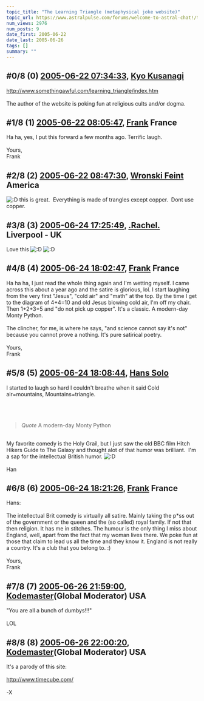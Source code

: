 ```yaml
---
topic_title: "The Learning Triangle (metaphysical joke website)"
topic_url: https://www.astralpulse.com/forums/welcome-to-astral-chat!/the-learning-triangle-metaphysical-joke-website
num_views: 2976
num_posts: 9
date_first: 2005-06-22
date_last: 2005-06-26
tags: []
summary: ""
---
```


## \#0/8 (0) [2005-06-22 07:34:33](https://www.astralpulse.com/forums/index.php?msg=167562), [Kyo Kusanagi](https://www.astralpulse.com/forums/profile/?u=9224)  ##
<section>
<a class="bbc_link" href="http://www.somethingawful.com/learning_triangle/index.htm" rel="noopener" target="_blank">
 http://www.somethingawful.com/learning_triangle/index.htm
</a>
<br>
<br>
The author of the website is poking fun at religious cults and/or dogma.
</section>

## \#1/8 (1) [2005-06-22 08:05:47](https://www.astralpulse.com/forums/index.php?msg=167564), [Frank](https://www.astralpulse.com/forums/profile/?u=359) France ##
<section>
Ha ha, yes, I put this forward a few months ago. Terrific laugh.
<br>
<br>
Yours,
<br>
Frank
</section>

## \#2/8 (2) [2005-06-22 08:47:30](https://www.astralpulse.com/forums/index.php?msg=167565), [Wronski Feint](https://www.astralpulse.com/forums/profile/?u=4917) America ##
<section>
<img alt=":D" class="smiley" src="https://www.astralpulse.com/forums/Smileys/fugue/cheesy.png" title="Cheesy"/>
this is great.  Everything is made of trangles except copper.  Dont use copper.
</section>

## \#3/8 (3) [2005-06-24 17:25:49](https://www.astralpulse.com/forums/index.php?msg=167837), [.Rachel.](https://www.astralpulse.com/forums/profile/?u=8982) Liverpool - UK ##
<section>
Love this
<img alt=":D" class="smiley" src="https://www.astralpulse.com/forums/Smileys/fugue/cheesy.png" title="Cheesy"/>
<img alt=":D" class="smiley" src="https://www.astralpulse.com/forums/Smileys/fugue/cheesy.png" title="Cheesy"/>
</section>

## \#4/8 (4) [2005-06-24 18:02:47](https://www.astralpulse.com/forums/index.php?msg=167841), [Frank](https://www.astralpulse.com/forums/profile/?u=359) France ##
<section>
Ha ha ha, I just read the whole thing again and I'm wetting myself. I came across this about a year ago and the satire is glorious, lol. I start laughing from the very first "Jesus", "cold air" and "math" at the top. By the time I get to the diagram of 4+4=10 and old Jesus blowing cold air, I'm off my chair. Then 1+2+3=5 and "do not pick up copper". It's a classic. A modern-day Monty Python.
<br>
<br>
The clincher, for me, is where he says, "and science cannot say it's not" because you cannot prove a nothing. It's pure satirical poetry.
<br>
<br>
Yours,
<br>
Frank
</section>

## \#5/8 (5) [2005-06-24 18:08:44](https://www.astralpulse.com/forums/index.php?msg=167843), [Hans Solo](https://www.astralpulse.com/forums/profile/?u=8848)  ##
<section>
I started to laugh so hard I couldn't breathe when it said Cold air=mountains, Mountains=triangle.
<br>
<br>
<br>
<br>
<blockquote class="bbc_standard_quote">
 <cite>
  Quote
 </cite>
 A modern-day Monty Python
</blockquote>
<br>
My favorite comedy is the Holy Grail, but I just saw the old BBC film Hitch Hikers Guide to The Galaxy and thought alot of that humor was brilliant.  I'm a sap for the intellectual British humor.
<img alt=":D" class="smiley" src="https://www.astralpulse.com/forums/Smileys/fugue/cheesy.png" title="Cheesy"/>
<br>
<br>
Han
</section>

## \#6/8 (6) [2005-06-24 18:21:26](https://www.astralpulse.com/forums/index.php?msg=167846), [Frank](https://www.astralpulse.com/forums/profile/?u=359) France ##
<section>
Hans:
<br>
<br>
The intellectual Brit comedy is virtually all satire. Mainly taking the p*ss out of the government or the queen and the (so called) royal family. If not that then religion. It has me in stitches. The humour is the only thing I miss about England, well, apart from the fact that my woman lives there. We poke fun at those that claim to lead us all the time and they know it. England is not really a country. It's a club that you belong to. :)
<br>
<br>
Yours,
<br>
Frank
</section>

## \#7/8 (7) [2005-06-26 21:59:00](https://www.astralpulse.com/forums/index.php?msg=168094), [Kodemaster](https://www.astralpulse.com/forums/profile/?u=426)(Global Moderator) USA ##
<section>
"You are all a bunch of dumbys!!!"
<br>
<br>
LOL
</section>

## \#8/8 (8) [2005-06-26 22:00:20](https://www.astralpulse.com/forums/index.php?msg=168095), [Kodemaster](https://www.astralpulse.com/forums/profile/?u=426)(Global Moderator) USA ##
<section>
It's a parody of this site:
<br>
<br>
<a class="bbc_link" href="http://www.timecube.com/" rel="noopener" target="_blank">
 http://www.timecube.com/
</a>
<br>
<br>
-X
</section>